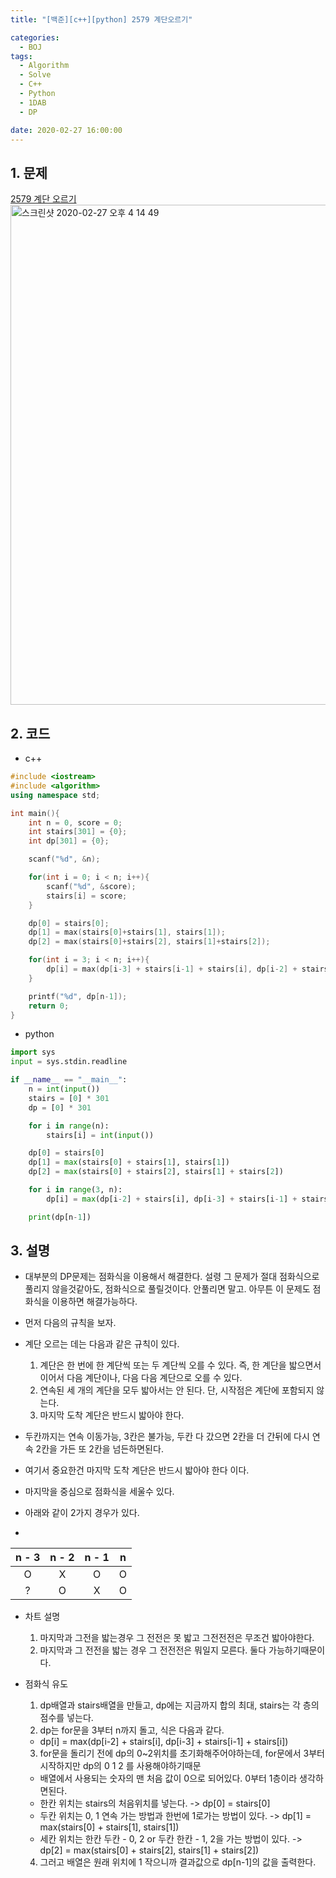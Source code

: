 ```yaml
---
title: "[백준][c++][python] 2579 계단오르기"

categories:
  - BOJ
tags:
  - Algorithm
  - Solve
  - C++
  - Python
  - 1DAB
  - DP

date: 2020-02-27 16:00:00
---
```


## 1. 문제
[2579 계단 오르기](https://www.acmicpc.net/problem/2579)  
<img width="800" alt="스크린샷 2020-02-27 오후 4 14 49" src="https://user-images.githubusercontent.com/20227720/75420907-714e6000-597c-11ea-92bc-9c949f957d92.png">


## 2. 코드

- c++

```c++
#include <iostream>
#include <algorithm>
using namespace std;

int main(){
    int n = 0, score = 0;
    int stairs[301] = {0};
    int dp[301] = {0};

    scanf("%d", &n);

    for(int i = 0; i < n; i++){
        scanf("%d", &score);
        stairs[i] = score;
    }

    dp[0] = stairs[0];
    dp[1] = max(stairs[0]+stairs[1], stairs[1]);
    dp[2] = max(stairs[0]+stairs[2], stairs[1]+stairs[2]);

    for(int i = 3; i < n; i++){
        dp[i] = max(dp[i-3] + stairs[i-1] + stairs[i], dp[i-2] + stairs[i]);
    }

    printf("%d", dp[n-1]);
    return 0;
}
```

- python

```python
import sys
input = sys.stdin.readline

if __name__ == "__main__":
    n = int(input())
    stairs = [0] * 301
    dp = [0] * 301

    for i in range(n):
        stairs[i] = int(input())

    dp[0] = stairs[0]
    dp[1] = max(stairs[0] + stairs[1], stairs[1])
    dp[2] = max(stairs[0] + stairs[2], stairs[1] + stairs[2])

    for i in range(3, n):
        dp[i] = max(dp[i-2] + stairs[i], dp[i-3] + stairs[i-1] + stairs[i])

    print(dp[n-1])
```

## 3. 설명

- 대부분의 DP문제는 점화식을 이용해서 해결한다. 설령 그 문제가 절대 점화식으로 풀리지 않을것같아도, 점화식으로 풀릴것이다. 안풀리면 말고. 아무튼 이 문제도 점화식을 이용하면 해결가능하다.  
- 먼저 다음의 규칙을 보자.  
- 계단 오르는 데는 다음과 같은 규칙이 있다.
    1. 계단은 한 번에 한 계단씩 또는 두 계단씩 오를 수 있다. 즉, 한 계단을 밟으면서 이어서 다음 계단이나, 다음 다음 계단으로 오를 수 있다.
    2. 연속된 세 개의 계단을 모두 밟아서는 안 된다. 단, 시작점은 계단에 포함되지 않는다.
    3. 마지막 도착 계단은 반드시 밟아야 한다.

- 두칸까지는 연속 이동가능, 3칸은 불가능, 두칸 다 갔으면 2칸을 더 간뒤에 다시 연속 2칸을 가든 또 2칸을 넘든하면된다.
- 여기서 중요한건 마지막 도착 계단은 반드시 밟아야 한다 이다.
- 마지막을 중심으로 점화식을 세울수 있다.
- 아래와 같이 2가지 경우가 있다.
- 
| n - 3 | n - 2| n - 1 | n |
|:----------------------:|:----------------------:|:----------------------:|:----------------------:|
|O|X|O|O|
|?|O|X|O|

- 차트 설명
    1. 마지막과 그전을 밟는경우 그 전전은 못 밟고 그전전전은 무조건 밟아야한다.
    2. 마지막과 그 전전을 밟는 경우 그 전전전은 뭐일지 모른다. 둘다 가능하기때문이다.
 
- 점화식 유도
    1. dp배열과 stairs배열을 만들고, dp에는 지금까지 합의 최대, stairs는 각 층의 점수를 넣는다.
    2. dp는 for문을 3부터 n까지 돌고, 식은 다음과 같다.
    - dp[i] = max(dp[i-2] + stairs[i], dp[i-3] + stairs[i-1] + stairs[i])
    3. for문을 돌리기 전에 dp의 0~2위치를 초기화해주어야하는데, for문에서 3부터 시작하지만 dp의 0 1 2 를 사용해야하기때문
    - 배열에서 사용되는 숫자의 맨 처음 값이 0으로 되어있다. 0부터 1층이라 생각하면된다.
    - 한칸 위치는 stairs의 처음위치를 넣는다. -> dp[0] = stairs[0]
    - 두칸 위치는 0, 1 연속 가는 방법과 한번에 1로가는 방법이 있다. -> dp[1] = max(stairs[0] + stairs[1], stairs[1])
    - 세칸 위치는 한칸 두칸 - 0, 2 or 두칸 한칸 - 1, 2을 가는 방법이 있다. -> dp[2] = max(stairs[0] + stairs[2], stairs[1] + stairs[2])
    4. 그러고 배열은 원래 위치에 1 작으니까 결과값으로 dp[n-1]의 값을 출력한다.
    